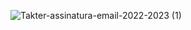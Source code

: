 ![Takter-assinatura-email-2022-2023 (1)](https://github.com/joaotakter/joaotakter/assets/160343159/bf5f261f-f9c3-4ccc-9e25-08565694ebe5)
